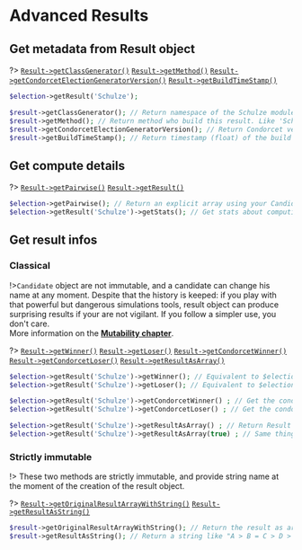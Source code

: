 # Advanced Results

## Get metadata from Result object

?> [`Result->getClassGenerator()`](/Docs/MethodsReferences/Result%20Class/public%20Result--getClassGenerator) 
[`Result->getMethod()`](/Docs/MethodsReferences/Result%20Class/public%20Result--getMethod) 
[`Result->getCondorcetElectionGeneratorVersion()`](/Docs/MethodsReferences/Result%20Class/public%20Result--getCondorcetElectionGeneratorVersion) 
[`Result->getBuildTimeStamp()`](/Docs/MethodsReferences/Result%20Class/public%20Result--getBuildTimeStamp)  
```php
$election->getResult('Schulze');

$result->getClassGenerator(); // Return namespace of the Schulze module. Like 'CondorcetPHP\Condorcet\Algo\Methods\SchulzeWinning'
$result->getMethod(); // Return method who build this result. Like 'Schulze'.
$result->getCondorcetElectionGeneratorVersion(); // Return Condorcet version at the build time.
$result->getBuildTimeStamp(); // Return timestamp (float) of the build time.
```

## Get compute details

?> [`Result->getPairwise()`](/Docs/MethodsReferences/Result%20Class/public%20Result--getPairwise) 
[`Result->getResult()`](/Docs/MethodsReferences/Result%20Class/public%20Result--getResult)
```php
$election->getPairwise(); // Return an explicit array using your Candidate Name as keys.  
$election->getResult('Schulze')->getStats(); // Get stats about computing result for the default object method. Output vary between the methods. Should be an array.
```

## Get result infos

<!-- tabs:start -->
### **Classical**
!>`Candidate` object are not immutable, and a candidate can change his name at any moment. Despite that the history is keeped: if you play with that powerful but dangerous simulations tools, result object can produce surprising results if your are not vigilant. If you follow a simpler use, you don't care.  
More information on the [**Mutability chapter**](3.AsPhpLibrary/7.GoFurther/6.Mutability).

?> [`Result->getWinner()`](/Docs/MethodsReferences/Result%20Class/public%20Result--getWinner) 
[`Result->getLoser()`](/Docs/MethodsReferences/Result%20Class/public%20Result--getLoser) 
[`Result->getCondorcetWinner()`](/Docs/MethodsReferences/Result%20Class/public%20Result--getCondorcetWinner) 
[`Result->getCondorcetLoser()`](/Docs/MethodsReferences/Result%20Class/public%20Result--getCondorcetLoser) 
[`Result->getResultAsArray()`](/Docs/MethodsReferences/Result%20Class/public%20Result--getResultAsArray)
```php
$election->getResult('Schulze')->getWinner(); // Equivalent to $election->getWinner('Schulze');
$election->getResult('Schulze')->getLoser(); // Equivalent to $election->getLoser('Schulze');

$election->getResult('Schulze')->getCondorcetWinner() ; // Get the condorcet winner from the parent election at the build time (can became different. This one never change) or null if he don't exist.
$election->getResult('Schulze')->getCondorcetLoser() ; // Get the condorcet loser from the parent election at the build time (can became different. This one never change) or null if he don't exist.

$election->getResult('Schulze')->getResultAsArray() ; // Return Result ranking as array. So, the original Result object is iterable, support array access and count... Why doing that ?
$election->getResult('Schulze')->getResultAsArray(true) ; // Same thing. But more: that convert Candidate object into string by name.
```

### **Strictly immutable**
!> These two methods are strictly immutable, and provide string name at the moment of the creation of the result object.

?> [`Result->getOriginalResultArrayWithString()`](/Docs/MethodsReferences/Result%20Class/public%20Result--getOriginalResultArrayWithString) 
[`Result->getResultAsString()`](/Docs/MethodsReferences/Result%20Class/public%20Result--getResultAsString)  
```php
$result->getOriginalResultArrayWithString(); // Return the result as array with Candidate as string by name. because Candidate name can continue to change (Even if you can get the history of the changes.). This method give you serenity.
$result->getResultAsString(); // Return a string like "A > B = C > D > E > G = H"
```
<!-- tabs:end -->


